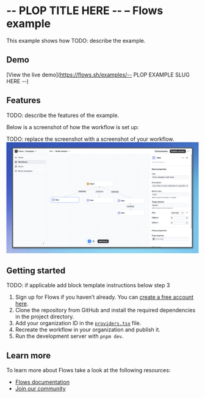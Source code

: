 # -- PLOP TITLE HERE -- – Flows example

This example shows how TODO: describe the example.

## Demo

[View the live demo](https://flows.sh/examples/-- PLOP EXAMPLE SLUG HERE --)

## Features

TODO: describe the features of the example.

Below is a screenshot of how the workflow is set up:

TODO: replace the screenshot with a screenshot of your workflow.
![Workflow](./workflow.png)

## Getting started

TODO: if applicable add block template instructions below step 3

1. Sign up for Flows if you haven’t already. You can [create a free account here](https://app.flows.sh/signup).
2. Clone the repository from GitHub and install the required dependencies in the project directory.
3. Add your organization ID in the [`providers.tsx`](./src/app/providers.tsx) file.
4. Recreate the workflow in your organization and publish it.
5. Run the development server with `pnpm dev`.

## Learn more

To learn more about Flows take a look at the following resources:

- [Flows documentation](https://flows.sh/docs)
- [Join our community](https://flows.sh/join-slack)
